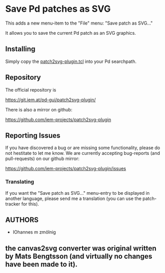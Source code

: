 Save Pd patches as SVG
===

This adds a new menu-item to the "File" menu: "Save patch as SVG..."

It allows you to save the current Pd patch as an SVG graphics.

## Installing
Simply copy the [patch2svg-plugin.tcl](https://git.iem.at/pd-gui/patch2svg-plugin/raw/master/patch2svg-plugin.tcl) into your Pd searchpath.

## Repository

The official repository is

   https://git.iem.at/pd-gui/patch2svg-plugin/

There is also a mirror on github:

   https://github.com/iem-projects/patch2svg-plugin

## Reporting Issues
If you have discovered a bug or are missing some functionality, please do not
hestitate to let me know.
We are currently accepting bug-reports (and pull-requests) on our github mirror:

  https://github.com/iem-projects/patch2svg-plugin/issues

### Translating
If you want the "Save patch as SVG..." menu-entry to be displayed in another
language, please send me a translation (you can use the patch-tracker for this).


## AUTHORS

- IOhannes m zmölnig

the canvas2svg converter was original written by Mats Bengtsson
(and virtually no changes have been made to it).
- 
